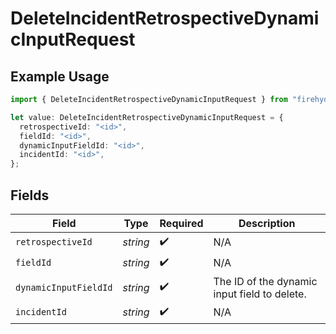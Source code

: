 # DeleteIncidentRetrospectiveDynamicInputRequest

## Example Usage

```typescript
import { DeleteIncidentRetrospectiveDynamicInputRequest } from "firehydrant-typescript-sdk/models/operations";

let value: DeleteIncidentRetrospectiveDynamicInputRequest = {
  retrospectiveId: "<id>",
  fieldId: "<id>",
  dynamicInputFieldId: "<id>",
  incidentId: "<id>",
};
```

## Fields

| Field                                        | Type                                         | Required                                     | Description                                  |
| -------------------------------------------- | -------------------------------------------- | -------------------------------------------- | -------------------------------------------- |
| `retrospectiveId`                            | *string*                                     | :heavy_check_mark:                           | N/A                                          |
| `fieldId`                                    | *string*                                     | :heavy_check_mark:                           | N/A                                          |
| `dynamicInputFieldId`                        | *string*                                     | :heavy_check_mark:                           | The ID of the dynamic input field to delete. |
| `incidentId`                                 | *string*                                     | :heavy_check_mark:                           | N/A                                          |